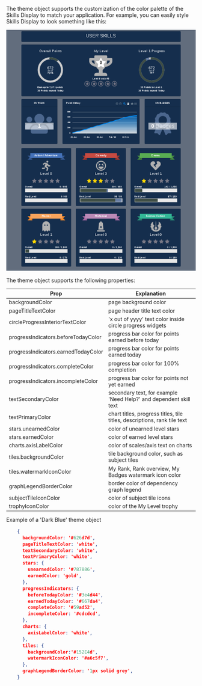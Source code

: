 The theme object supports the customization of the color palette of the Skills Display to match your application. 
For example, you can easily style Skills Display to look something like this: 

![User Skills Image](../screenshots/Screenshot_2020-02-05_UserSkillsTheme.png)

The theme object supports the following properties:

| Prop          | Explanation  |
| ------------- | -----------  |
| backgroundColor | page background color | 
| pageTitleTextColor | page header title text color | 
| circleProgressInteriorTextColor | 'x out of yyyy' text color inside circle progress widgets |
| progressIndicators.beforeTodayColor | progress bar color for points earned before today | 
| progressIndicators.earnedTodayColor | progress bar color for points earned today | 
| progressIndicators.completeColor | progress bar color for 100% completion | 
| progressIndicators.incompleteColor | progress bar color for points not yet earned  | 
| textSecondaryColor | secondary text, for example 'Need Help?' and dependent skill text | 
| textPrimaryColor | chart titles, progress titles, tile titles, descriptions, rank tile text | 
| stars.unearnedColor | color of unearned level stars | 
| stars.earnedColor | color of earned level stars | 
| charts.axisLabelColor | color of scales/axis text on charts | 
| tiles.backgroundColor | tile background color, such as subject tiles | 
| tiles.watermarkIconColor | My Rank, Rank overview, My Badges watermark icon color | 
| graphLegendBorderColor | border color of dependency graph legend | 
| subjectTileIconColor | color of subject tile icons |
| trophyIconColor | color of the My Level trophy |

Example of a 'Dark Blue' theme object

``` json
    {
      backgroundColor: '#626d7d',
      pageTitleTextColor: 'white',
      textSecondaryColor: 'white',
      textPrimaryColor: 'white',
      stars: {
        unearnedColor: '#787886',
        earnedColor: 'gold',
      },
      progressIndicators: {
        beforeTodayColor: '#3e4d44',
        earnedTodayColor: '#667da4',
        completeColor: '#59ad52',
        incompleteColor: '#cdcdcd',
      },
      charts: {
        axisLabelColor: 'white',
      },
      tiles: {
        backgroundColor:'#152E4d',
        watermarkIconColor: '#a6c5f7',
      },
      graphLegendBorderColor: '1px solid grey',
    }
``` 
